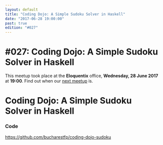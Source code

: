 ```yaml
---
layout: default
title: "Coding Dojo: A Simple Sudoku Solver in Haskell"
date: "2017-06-28 19:00:00"
past: true
edition: "#027"
---
```


<div class="description">
  <h1><span class="edition-number">#027</span>: Coding Dojo: A Simple Sudoku Solver in Haskell</h1>
  <p>This meetup took place at the <strong>Eloquentix</strong> office,
    <strong>Wednesday, 28 June 2017</strong> at <strong>19:00</strong>.
    Find out when our <a href="/next">next meetup</a> is.</p>
</div>

<div class="clear-fix"></div>

<div class="presentation">
  <h1>Coding Dojo: A Simple Sudoku Solver in Haskell</h1>
  <div class="details">
    <div class="left">
      <h3>Code</h3>
      <p><a href="https://github.com/bucharestfp/coding-dojo-sudoku">https://github.com/bucharestfp/coding-dojo-sudoku</a></p>
    </div>
  </div>
</div>
